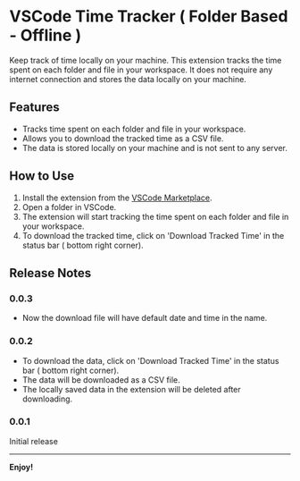 # VSCode Time Tracker ( Folder Based - Offline )

Keep track of time locally on your machine. This extension tracks the time spent on each folder and file in your workspace. It does not require any internet connection and stores the data locally on your machine.

## Features
- Tracks time spent on each folder and file in your workspace.
- Allows you to download the tracked time as a CSV file.
- The data is stored locally on your machine and is not sent to any server.

## How to Use
1. Install the extension from the [VSCode Marketplace](https://marketplace.visualstudio.com/items?itemName=MASSIVEDYNAMICS.vscode-time-tracker-folder-based).
2. Open a folder in VSCode.
3. The extension will start tracking the time spent on each folder and file in your workspace.
4. To download the tracked time, click on 'Download Tracked Time' in the status bar ( bottom right corner).


## Release Notes

### 0.0.3

- Now the download file will have default date and time in the name.

### 0.0.2

- To download the data, click on 'Download Tracked Time' in the status bar ( bottom right corner).
- The data will be downloaded as a CSV file.
- The locally saved data in the extension will be deleted after downloading.

### 0.0.1

Initial release

---

**Enjoy!**
